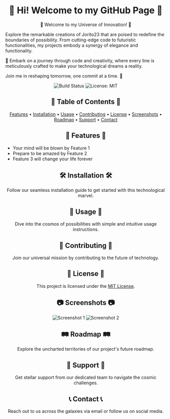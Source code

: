 <!-- Catchy Project Title -->
<h1 align="center">🚀 Hi! Welcome to my GitHub Page 🚀</h1>

<p align="center">
  🚀 Welcome to my Universe of Innovation! 🌌

  Explore the remarkable creations of Jorito23 that are poised to redefine the boundaries of possibility. From cutting-edge code to futuristic functionalities, my projects embody a synergy of elegance and functionality.

  🌟 Embark on a journey through code and creativity, where every line is meticulously crafted to make your technological dreams a reality.

  Join me in reshaping tomorrow, one commit at a time. 🚀
</p>

<!-- Eye-catching Badges -->
<p align="center">
  <img alt="Build Status" src="https://img.shields.io/travis/username/repo.svg">
  <img alt="License: MIT" src="https://img.shields.io/badge/License-MIT-blue.svg">
</p>

<!-- Futuristic Table of Contents -->
<h2 align="center">📖 Table of Contents 📖</h2>
<p align="center">
  <a href="#features">Features</a> •
  <a href="#installation">Installation</a> •
  <a href="#usage">Usage</a> •
  <a href="#contributing">Contributing</a> •
  <a href="#license">License</a> •
  <a href="#screenshots">Screenshots</a> •
  <a href="#roadmap">Roadmap</a> •
  <a href="#support">Support</a> •
  <a href="#contact">Contact</a>
</p>

<!-- Cutting-edge Features -->
<h2 align="center">🚀 Features 🚀</h2>
<ul>
  <li>Your mind will be blown by Feature 1</li>
  <li>Prepare to be amazed by Feature 2</li>
  <li>Feature 3 will change your life forever</li>
</ul>

<!-- Space-age Installation Guide -->
<h2 align="center">🛠️ Installation 🛠️</h2>
<p align="center">
  Follow our seamless installation guide to get started with this technological marvel.
</p>

<!-- Galactic Usage Instructions -->
<h2 align="center">🚀 Usage 🚀</h2>
<p align="center">
  Dive into the cosmos of possibilities with simple and intuitive usage instructions.
</p>

<!-- Universal Contributing Gateway -->
<h2 align="center">🌌 Contributing 🌌</h2>
<p align="center">
  Join our universal mission by contributing to the future of technology.
</p>

<!-- Intergalactic License -->
<h2 align="center">🚀 License 🚀</h2>
<p align="center">
  This project is licensed under the <a href="LICENSE">MIT License</a>.
</p>

<!-- Captivating Screenshots -->
<h2 align="center">📷 Screenshots 📷</h2>
<p align="center">
  <img src="screenshots/screenshot1.png" alt="Screenshot 1">
  <img src="screenshots/screenshot2.png" alt="Screenshot 2">
</p>

<!-- Visionary Roadmap -->
<h2 align="center">🛤️ Roadmap 🛤️</h2>
<p align="center">
  Explore the uncharted territories of our project's future roadmap.
</p>

<!-- Omni-support Center -->
<h2 align="center">🌟 Support 🌟</h2>
<p align="center">
  Get stellar support from our dedicated team to navigate the cosmic challenges.
</p>

<!-- Interstellar Contact -->
<h2 align="center">📞 Contact 📞</h2>
<p align="center">
  Reach out to us across the galaxies via email or follow us on social media.
</p>
